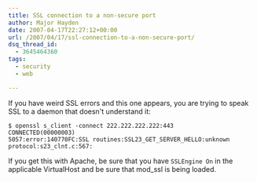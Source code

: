 ```yaml
---
title: SSL connection to a non-secure port
author: Major Hayden
date: 2007-04-17T22:27:12+00:00
url: /2007/04/17/ssl-connection-to-a-non-secure-port/
dsq_thread_id:
  - 3645464360
tags:
  - security
  - web

---
```

If you have weird SSL errors and this one appears, you are trying to speak SSL to a daemon that doesn't understand it:

```
$ openssl s_client -connect 222.222.222.222:443
CONNECTED(00000003)
5057:error:140770FC:SSL routines:SSL23_GET_SERVER_HELLO:unknown protocol:s23_clnt.c:567:
```

If you get this with Apache, be sure that you have `SSLEngine On` in the applicable VirtualHost and be sure that mod_ssl is being loaded.
